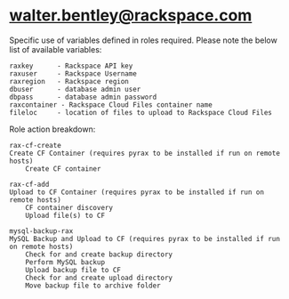walter.bentley@rackspace.com
==

Specific use of variables defined in roles required.  Please note the below list of
available variables:

	raxkey 		- Rackspace API key
	raxuser 	- Rackspace Username
	raxregion 	- Rackspace region
	dbuser		- database admin user
	dbpass		- database admin password
	raxcontainer - Rackspace Cloud Files container name
	fileloc		- location of files to upload to Rackspace Cloud Files

Role action breakdown:
	
	rax-cf-create
	Create CF Container (requires pyrax to be installed if run on remote hosts)
		Create CF container
	
	rax-cf-add	
	Upload to CF Container (requires pyrax to be installed if run on remote hosts)
		CF container discovery
		Upload file(s) to CF
	
	mysql-backup-rax
	MySQL Backup and Upload to CF (requires pyrax to be installed if run on remote hosts)
		Check for and create backup directory
		Perform MySQL backup
		Upload backup file to CF
		Check for and create upload directory
		Move backup file to archive folder